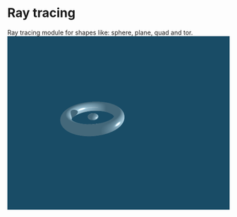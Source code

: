 # Ray tracing
Ray tracing module for shapes like: sphere, plane, quad and tor.
![testing1.bmp](Examples\testing1.bmp)
